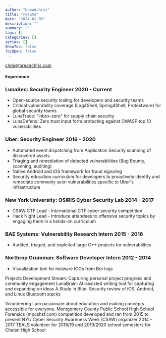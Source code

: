 ```yaml
---
author: "breadchris"
title: "resume"
date: "2024-01-05"
description: ""
summary: ""
tags: []
categories: []
series: []
ShowToc: false
TocOpen: false
---
```


chris@breadchris.com

#### Experience
### LunaSec: Security Engineer 2020 - Current
- Open-source security tooling for developers and security teams
- Critical vulnerability coverage (Log4Shell, Spring4Shell, Protestware) for global security teams
- LunaTrace: "inbox-zero" for supply chain security
- LunaDefend: Zero trust input form protecting against OWASP top 10 vulnerabilities

### Uber: Security Engineer 2016 - 2020
- Automated event dispatching from Application Security scanning of discovered assets
- Triaging and remediation of detected vulnerabilities (Bug Bounty, scanning, auditing)
- Native Android and iOS framework for fraud signaling
- Security education curriculum for developers to proactively identify and remediate commonly seen vulnerabilities specific to Uber's infrastructure

### New York University: OSIRIS Cyber Security Lab 2014 - 2017
- CSAW CTF Lead - International CTF cyber security competition
- Hack Night Lead - Introduce attendees to offensive security topics by engaging them in a hands-on curriculum

### BAE Systems: Vulnerability Research Intern 2015 - 2016
- Audited, triaged, and exploited large C++ projects for vulnerabilities

### Northrop Grumman: Software Developer Intern 2012 - 2014
- Visualization tool for malware ICOs from Bro logs 

Projects
Development Stream: Capturing personal project progress and community engagement
LunaBrain: AI-assisted writing tool for capturing and expanding on ideas
A Study in Blue: Security review of iOS, Android, and Linux Bluetooth stacks

Volunteering
I am passionate about education and making concepts accessible for everyone.
Montgomery County Public School High School Forensics (mpcshsf.com) competition developed and ran from 2015 to present
NYU Cyber Security Awareness Week (CSAW) organizer 2014 - 2017
TEALS volunteer for 2018/19 and 2019/2020 school semesters for Chelan High School
